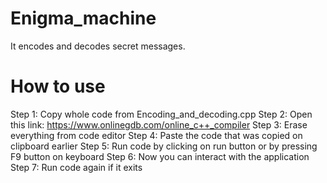 # Enigma_machine
It encodes and decodes secret messages.
# How to use
Step 1: Copy whole code from Encoding_and_decoding.cpp
Step 2: Open this link: https://www.onlinegdb.com/online_c++_compiler
Step 3: Erase everything from code editor
Step 4: Paste the code that was copied on clipboard earlier
Step 5: Run code by clicking on run button or by pressing F9 button on keyboard
Step 6: Now you can interact with the application
Step 7: Run code again if it exits
